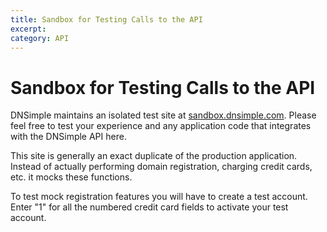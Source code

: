 ```yaml
---
title: Sandbox for Testing Calls to the API
excerpt: 
category: API
---
```


# Sandbox for Testing Calls to the API

DNSimple maintains an isolated test site at [sandbox.dnsimple.com](https://sandbox.dnsimple.com/). Please feel free to test your experience and any application code that integrates with the DNSimple API here.

This site is generally an exact duplicate of the production application. Instead of actually performing domain registration, charging credit cards, etc. it mocks these functions.

To test mock registration features you will have to create a test account. Enter "1" for all the numbered credit card fields to activate your test account.
